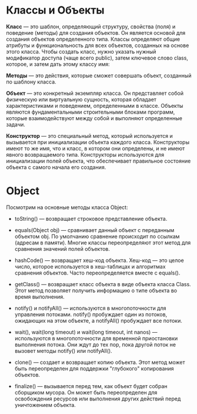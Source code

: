 # Классы и Объекты

**Класс** — это шаблон, определяющий структуру, свойства (поля) и поведение (методы) для создания объектов. Он является 
основой для создания объектов определенного типа. Классы определяют общие атрибуты и функциональность для всех объектов, 
созданных на основе этого класса. Чтобы создать класс, нужно указать нужный модификатор доступа (чаще всего public), 
затем ключевое слово class, которое, и затем дать этому классу имя:

**Методы** — это действия, которые сможет совершать объект, созданный по шаблону класса. 

**Объект** — это конкретный экземпляр класса. Он представляет собой физическую или виртуальную сущность, которая обладает 
характеристиками и поведением, определенными в классе. Объекты являются фундаментальными строительными блоками программ, 
которые взаимодействуют между собой и выполняют определенные задачи.

**Конструктор** — это специальный метод, который используется и вызывается при инициализации объекта каждого класса. 
Конструкторы имеют то же имя, что и класс, в котором они определены, и не имеют явного возвращаемого типа. Конструкторы 
используются для инициализации полей объекта, что обеспечивает правильное состояние объекта с самого начала его создания.

# Object
Посмотрим на основные методы класса Object:

- toString() — возвращает строковое представление объекта.

- equals(Object obj) — сравнивает данный объект с переданным объектом obj. По умолчанию сравнение происходит по ссылкам (адресам в памяти). Многие классы переопределяют этот метод для сравнения значений полей объектов.

- hashCode() — возвращает хеш-код объекта. Хеш-код — это целое число, которое используется в хеш-таблицах и алгоритмах сравнения объектов. Часто переопределяется вместе с equals().

- getClass() — возвращает класс объекта в виде объекта класса Class. Этот метод позволяет получить информацию о типе объекта во время выполнения.

- notify() и notifyAll() — используются в многопоточности для управления потоками. notify() пробуждает один из потоков, ожидающих на этом объекте, а notifyAll() пробуждает все потоки.

- wait(), wait(long timeout) и wait(long timeout, int nanos) —используются в многопоточности для временной приостановки выполнения потока. Они ждут до тех пор, пока другой поток не вызовет методы notify() или notifyAll().

- clone() — создает и возвращает копию объекта. Этот метод может быть переопределен для поддержки "глубокого" копирования объектов.

- finalize() — вызывается перед тем, как объект будет собран сборщиком мусора. Он может быть переопределен для освобождения ресурсов или выполнения других действий перед уничтожением объекта.
